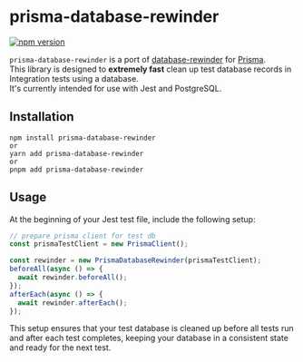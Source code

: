 # prisma-database-rewinder

[![npm version](https://badge.fury.io/js/prisma-database-rewinder.svg)](https://badge.fury.io/js/prisma-database-rewinder)

`prisma-database-rewinder` is a port of [database-rewinder](https://github.com/amatsuda/database_rewinder) for [Prisma](https://github.com/prisma/prisma).  
This library is designed to **extremely fast** clean up test database records in Integration tests using a database.  
It's currently intended for use with Jest and PostgreSQL.  

## Installation

```
npm install prisma-database-rewinder
or
yarn add prisma-database-rewinder
or
pnpm add prisma-database-rewinder
```

## Usage

At the beginning of your Jest test file, include the following setup:

```typescript
// prepare prisma client for test db
const prismaTestClient = new PrismaClient();

const rewinder = new PrismaDatabaseRewinder(prismaTestClient);
beforeAll(async () => {
  await rewinder.beforeAll();
});
afterEach(async () => {
  await rewinder.afterEach();
});
```

This setup ensures that your test database is cleaned up before all tests run and after each test completes, keeping your database in a consistent state and ready for the next test.
